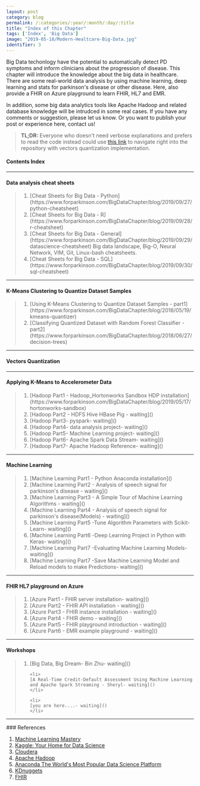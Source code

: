 ```yaml
---
layout: post
category: blog
permalink: /:categories/:year/:month/:day/:title
title: "Index of this Chapter"
tags: ['Index', 'Big Data']
image: "2019-05-18/Modern-Healtcare-Big-Data.jpg"
identifier: 3
---
```


Big Data techonlogy have the potential to automatically detect PD symptoms and inform clinicians about the progression of disease.
This chapter will introduce the knowledge about the big data in healthcare. There are some real-world data analysis by using machine 
learning, deep learning and stats for parkinson's disease or other disease.
Here, also provide a FHIR on Azure playground to learn FHIR, HL7 and EMR.

In addition, some big data analytics tools like Apache Hadoop and related database knowledge will be intrudced in some real cases.
If you have any comments or suggestion, please let us know.
Or you want to publish your post or experience here, contact us!

<!--more-->

<blockquote class="tip">
<strong>TL;DR:</strong> Everyone who doesn't need verbose explanations and
prefers to read the code instead could use <a href="https://github.com/devforfu/Blog/tree/master/kmeans">
this link</a> to navigate right into the repository with vectors quantization implementation.
</blockquote>

<div class="list-of-contents">
  <h4>Contents Index</h4>
  <ul></ul>
</div>

<hr class="with-margin">
<h4 class="header" id="intro">Data analysis cheat sheets</h4>
<blockquote class="algo">
  <ol>    
    <li>
	[Cheat Sheets for Big Data - Python](https://www.forparkinson.com/BigDataChapter/blog/2019/09/27/python-cheatsheet)
    </li>
    <li>
	[Cheat Sheets for Big Data - R](https://www.forparkinson.com/BigDataChapter/blog/2019/09/28/r-cheatsheet)
    </li>
    <li>
	[Cheat Sheets for Big Data - General](https://www.forparkinson.com/BigDataChapter/blog/2019/09/29/datascience-cheatsheet)
	Big data landscape, Big-O, Neural Network, VIM, Git, Linux-bash cheatsheets.
    </li>
    <li>
	[Cheat Sheets for Big Data - SQL](https://www.forparkinson.com/BigDataChapter/blog/2019/09/30/sql-cheatsheet)
	</li>
  </ol>
</blockquote>

<hr class="with-margin">
<h4 class="header" id="implementation">K-Means Clustering to Quantize Dataset Samples</h4>
<blockquote class="algo">
  <ol>    
    <li>
	[Using K-Means Clustering to Quantize Dataset Samples - part1](https://www.forparkinson.com/BigDataChapter/blog/2018/05/19/kmeans-quantizer)
    </li>
    <li>
	[Classifying Quantized Dataset with Random Forest Classifier - part2](https://www.forparkinson.com/BigDataChapter/blog/2018/06/27/decision-trees)
    </li>
  </ol>
</blockquote>


<hr class="with-margin">
<h4 class="header" id="quantization">Vectors Quantization</h4>



<hr class="with-margin">
<h4 class="header" id="casestudy">Applying K-Means to Accelerometer Data</h4>

<blockquote class="algo">
  <ol>    
    <li>
	[Hadoop Part1 - Hadoop_Hortonworks Sandbox HDP installation](https://www.forparkinson.com/BigDataChapter/blog/2019/05/17/hortonworks-sandbox)
    </li>
    <li>
	[Hadoop Part2 - HDFS Hive HBase Pig - waiting]()
    </li>
	<li>
	[Hadoop Part3- pyspark- waiting]()
    </li>
	<li>
	[Hadoop Part4- data analysis project- waiting]()
    </li>
	<li>
	[Hadoop Part5- Machine Learning project- waiting]()
    </li>
	<li>
	[Hadoop Part6- Apache Spark Data Stream- waiting]()
    </li>
	<li>
	[Hadoop Part7- Apache Hadoop Reference- waiting]()
    </li>
  </ol>
</blockquote>



<hr class="with-margin">
<h4 class="header" id="conclusion">Machine Learning</h4>

<blockquote class="algo">
  <ol>    
    <li>
	[Machine Learning Part1 - Python Anaconda installation]()
    </li>
    <li>
	[Machine Learning Part2 - Analysis of speech signal for parkinson's disease  - waiting]()
    </li>
	<li>
	[Machine Learning Part3 - A Simple Tour of Machine Learning Algorithms - waiting]()
    </li>
	<li>
	[Machine Learning Part4 - Analysis of speech signal for parkinson's disease(Models) - waiting]()
    </li>
	<li>
	[Machine Learning Part5 -Tune Algorithm Parameters with Scikit-Learn- waiting]()
    </li>
	<li>
	[Machine Learning Part6 -Deep Learning Project in Python with Keras- waiting]()
    </li>
	<li>
	[Machine Learning Part7 -Evaluating Machine Learning Models- waiting]()
    </li>
	<li>
	[Machine Learning Part7 -Save Machine Learning Model and Reload models to make Predictions- waiting]()
    </li>
  </ol>
</blockquote>

<hr class="with-margin">
<h4 class="header" id="conclusion">FHIR HL7 playground on Azure</h4>

<blockquote class="algo">
  <ol>    
    <li>
	[Azure Part1 - FHIR server installation- waiting]()
    </li>
    <li>
	[Azure Part2 - FHIR API installation - waiting]()
    </li>
	<li>
	[Azure Part3 - FHIR instance installation - waiting]()
    </li>
	<li>
	[Azure Part4 - FHIR demo - waiting]()
    </li>
	<li>
	[Azure Part5 - FHIR playground introduction - waiting]()
    </li>
	<li>
	[Azure Part6 - EMR example playground - waiting]()
    </li>
  </ol>
</blockquote>

<hr class="with-margin">
<h4 class="header" id="conclusion">Workshops</h4>

<blockquote class="algo">
  <ol>    
    <li>
	[Big Data, Big Dream- Bin Zhu- waiting]()
    </li>
	
	<li>
	[A Real-Time Credit-Default Assessment Using Machine Learning and Apache Spark Streaming - Sheryl- waiting]()
    </li>
	
	<li>
	[you are here....- waiting]()
    </li>
	
  </ol>
</blockquote>

<hr class="with-margin">
### References

<ol>
  <li><a href="https://machinelearningmastery.com/">Machine Learning Mastery</a></li>
  <li><a href="https://www.kaggle.com/">Kaggle: Your Home for Data Science</a></li>
  <li><a href="https://www.cloudera.com/">Cloudera</a></li>
  <li><a href="https://hadoop.apache.org/">Apache Hadoop</a></li>
  <li><a href="https://www.anaconda.com/">Anaconda The World's Most Popular Data Science Platform</a></li>
  <li><a href="https://www.kdnuggets.com/">KDnuggets</a></li>
  <li><a href="https://www.hl7.org/fhir/">FHIR</a></li>
  
  
</ol>
